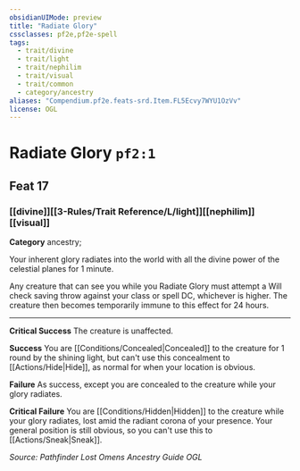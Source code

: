 ```yaml
---
obsidianUIMode: preview
title: "Radiate Glory"
cssclasses: pf2e,pf2e-spell
tags:
  - trait/divine
  - trait/light
  - trait/nephilim
  - trait/visual
  - trait/common
  - category/ancestry
aliases: "Compendium.pf2e.feats-srd.Item.FL5Ecvy7WYU1OzVv"
license: OGL
---
```

# Radiate Glory `pf2:1`
## Feat 17
### [[divine]][[3-Rules/Trait Reference/L/light]][[nephilim]][[visual]]

**Category** ancestry; 




Your inherent glory radiates into the world with all the divine power of the celestial planes for 1 minute.

Any creature that can see you while you Radiate Glory must attempt a Will check saving throw against your class or spell DC, whichever is higher. The creature then becomes temporarily immune to this effect for 24 hours.

* * *

**Critical Success** The creature is unaffected.

**Success** You are [[Conditions/Concealed|Concealed]] to the creature for 1 round by the shining light, but can't use this concealment to [[Actions/Hide|Hide]], as normal for when your location is obvious.

**Failure** As success, except you are concealed to the creature while your glory radiates.

**Critical Failure** You are [[Conditions/Hidden|Hidden]] to the creature while your glory radiates, lost amid the radiant corona of your presence. Your general position is still obvious, so you can't use this to [[Actions/Sneak|Sneak]].

*Source: Pathfinder Lost Omens Ancestry Guide*
*OGL*